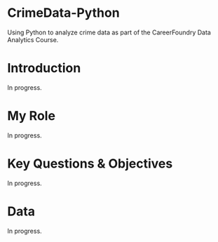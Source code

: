 # CrimeData-Python
Using Python to analyze crime data as part of the CareerFoundry Data Analytics Course. 
# Introduction
In progress.
# My Role
In progress.
# Key Questions & Objectives
In progress.
# Data
In progress. 
